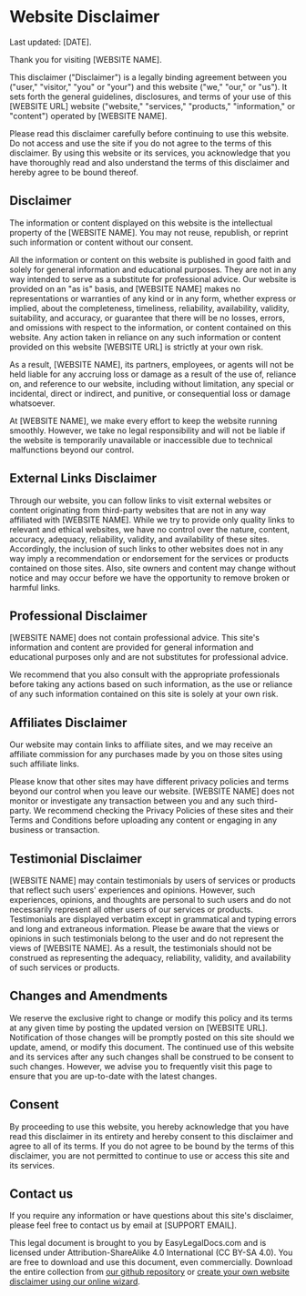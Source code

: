# **Website Disclaimer**

Last updated: [DATE].

Thank you for visiting [WEBSITE NAME].

This disclaimer ("Disclaimer") is a legally binding agreement between you ("user," "visitor," "you" or "your") and this website ("we," "our," or "us"). It sets forth the general guidelines, disclosures, and terms of your use of this [WEBSITE URL] website ("website," "services," "products," "information," or "content") operated by [WEBSITE NAME].

Please read this disclaimer carefully before continuing to use this website. Do not access and use the site if you do not agree to the terms of this disclaimer. By using this website or its services, you acknowledge that you have thoroughly read and also understand the terms of this disclaimer and hereby agree to be bound thereof.


## **Disclaimer**

The information or content displayed on this website is the intellectual property of the [WEBSITE NAME]. You may not reuse, republish, or reprint such information or content without our consent.

All the information or content on this website is published in good faith and solely for general information and educational purposes. They are not in any way intended to serve as a substitute for professional advice. Our website is provided on an "as is" basis, and [WEBSITE NAME] makes no representations or warranties of any kind or in any form, whether express or implied, about the completeness, timeliness, reliability, availability, validity, suitability, and accuracy, or guarantee that there will be no losses, errors, and omissions with respect to the information, or content contained on this website. Any action taken in reliance on any such information or content provided on this website [WEBSITE URL] is strictly at your own risk.

As a result, [WEBSITE NAME], its partners, employees, or agents will not be held liable for any accruing loss or damage as a result of the use of, reliance on, and reference to our website, including without limitation, any special or incidental, direct or indirect, and punitive, or consequential loss or damage whatsoever.

At [WEBSITE NAME], we make every effort to keep the website running smoothly. However, we take no legal responsibility and will not be liable if the website is temporarily unavailable or inaccessible due to technical malfunctions beyond our control.


## **External Links Disclaimer**

Through our website, you can follow links to visit external websites or content originating from third-party websites that are not in any way affiliated with [WEBSITE NAME]. While we try to provide only quality links to relevant and ethical websites, we have no control over the nature, content, accuracy, adequacy, reliability, validity, and availability of these sites. Accordingly, the inclusion of such links to other websites does not in any way imply a recommendation or endorsement for the services or products contained on those sites. Also, site owners and content may change without notice and may occur before we have the opportunity to remove broken or harmful links.


## **Professional Disclaimer**

[WEBSITE NAME] does not contain professional advice. This site's information and content are provided for general information and educational purposes only and are not substitutes for professional advice.

We recommend that you also consult with the appropriate professionals before taking any actions based on such information, as the use or reliance of any such information contained on this site is solely at your own risk.


## **Affiliates Disclaimer**

Our website may contain links to affiliate sites, and we may receive an affiliate commission for any purchases made by you on those sites using such affiliate links.

Please know that other sites may have different privacy policies and terms beyond our control when you leave our website. [WEBSITE NAME] does not monitor or investigate any transaction between you and any such third-party. We recommend checking the Privacy Policies of these sites and their Terms and Conditions before uploading any content or engaging in any business or transaction.


## **Testimonial Disclaimer**

[WEBSITE NAME] may contain testimonials by users of services or products that reflect such users' experiences and opinions. However, such experiences, opinions, and thoughts are personal to such users and do not necessarily represent all other users of our services or products. Testimonials are displayed verbatim except in grammatical and typing errors and long and extraneous information. Please be aware that the views or opinions in such testimonials belong to the user and do not represent the views of [WEBSITE NAME]. As a result, the testimonials should not be construed as representing the adequacy, reliability, validity, and availability of such services or products.


## **Changes and Amendments**

We reserve the exclusive right to change or modify this policy and its terms at any given time by posting the updated version on [WEBSITE URL]. Notification of those changes will be promptly posted on this site should we update, amend, or modify this document. The continued use of this website and its services after any such changes shall be construed to be consent to such changes. However, we advise you to frequently visit this page to ensure that you are up-to-date with the latest changes.


## **Consent**

By proceeding to use this website, you hereby acknowledge that you have read this disclaimer in its entirety and hereby consent to this disclaimer and agree to all of its terms. If you do not agree to be bound by the terms of this disclaimer, you are not permitted to continue to use or access this site and its services.


## **Contact us**

If you require any information or have questions about this site's disclaimer, please feel free to contact us by email at [SUPPORT EMAIL].

This legal document is brought to you by EasyLegalDocs.com and is licensed under Attribution-ShareAlike 4.0 International (CC BY-SA 4.0). You are free to download and use this document, even commercially. Download the entire collection from [our github repository](https://github.com/EasyLegalDocs/legal-templates) or [create your own website disclaimer using our online wizard](https://easylegaldocs.com/templates/disclaimers/website-disclaimer/).
